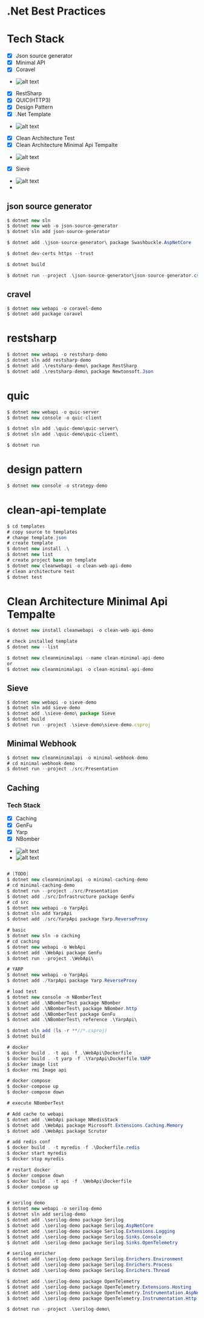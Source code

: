 # .Net Best Practices

# Tech Stack

- [x] Json source generator
- [x] Minimal API
- [x] Coravel
- ![alt text](./doc/coravel.jpg)
- [x] RestSharp
- [x] QUIC(HTTP3)
- [x] Design Pattern
- [x] .Net Template
- ![alt text](./doc/create-template.jpg)
- [x] Clean Architecture Test
- [x] Clean Architecture Minimal Api Tempalte
- ![alt text](./doc/clean-architecture-minimal-api.jpg)
- [x] Sieve
- ![alt text](./doc/sieve-demo.jpg)
-

## json source generator

```c#
$ dotnet new sln
$ dotnet new web -o json-source-generator
$ dotnet sln add json-source-generator

$ dotnet add .\json-source-generator\ package Swashbuckle.AspNetCore

$ dotnet dev-certs https --trust

$ dotnet build

$ dotnet run --project .\json-source-generator\json-source-generator.csproj
```

## cravel

```c#
$ dotnet new webapi -o coravel-demo
$ dotnet add package coravel
```

# restsharp

```c#
$ dotnet new webapi -o restsharp-demo
$ dotnet sln add restsharp-demo
$ dotnet add .\restsharp-demo\ package RestSharp
$ dotnet add .\restsharp-demo\ package Newtonsoft.Json
```

# quic

```c#
$ dotnet new webapi -o quic-server
$ dotnet new console -o quic-client

$ dotnet sln add .\quic-demo\quic-server\
$ dotnet sln add .\quic-demo\quic-client\

$ dotnet run
```

# design pattern

```c#
$ dotnet new console -o strategy-demo
```

# clean-api-template

```c#
$ cd templates
# copy source to templates
# change template.json
# create template
$ dotnet new install .\
$ dotnet new list
# create project base on template
$ dotnet new cleanwebapi -o clean-web-api-demo
# clean architecture test
$ dotnet test
```

# Clean Architecture Minimal Api Tempalte

```c#
$ dotnet new install cleanwebapi -o clean-web-api-demo

# check installed template
$ dotnet new --list

$ dotnet new cleanminimalapi --name clean-minimal-api-demo
or
$ dotnet new cleanminimalapi -o clean-minimal-api-demo
```

## Sieve

```javascript
$ dotnet new webapi -o sieve-demo
$ dotnet sln add sieve-demo
$ dotnet add .\sieve-demo\ package Sieve
$ dotnet build
$ dotnet run --project .\sieve-demo\sieve-demo.csproj
```

## Minimal Webhook

```c#
$ dotnet new cleanminimalapi -o minimal-webhook-demo
# cd minimal-webhook-demo
$ dotnet run --project ./src/Presentation
```

## Caching

### Tech Stack

- [x] Caching
- [x] GenFu
- [x] Yarp
- [x] NBomber
- ![alt text](./doc/nbomber-demo.PNG)
- ![alt text](./doc/nbomber-demo2.PNG)

```c#

# [TODO]
$ dotnet new cleanminimalapi -o minimal-caching-demo
# cd minimal-caching-demo
$ dotnet run --project ./src/Presentation
$ dotnet add ./src/Infrastructure package GenFu
# cd src
$ dotnet new webapi -o YarpApi
$ dotnet sln add YarpApi
$ dotnet add ./src/YarpApi package Yarp.ReverseProxy

# basic
$ dotnet new sln -o caching
# cd caching
$ dotnet new webapi -o WebApi
$ dotnet add .\WebApi package GenFu
$ dotnet run --project .\WebApi\

# YARP
$ dotnet new webapi -o YarpApi
$ dotnet add ./YarpApi package Yarp.ReverseProxy

# load test
$ dotnet new console -n NBomberTest
$ dotnet add .\NBomberTest package NBomber
$ dotnet add .\NBomberTest\ package NBomber.http
$ dotnet add .\NBomberTest package GenFu
$ dotnet add .\NBomberTest\ reference .\YarpApi\

$ dotnet sln add (ls -r **//*.csproj)
$ dotnet build

# docker
$ docker build . -t api -f .\WebApi\Dockerfile
$ docker build . -t yarp -f .\YarpApi\Dockerfile.YARP
$ docker image list
$ docker rmi Image api

# docker compose
$ docker-compose up
$ docker-compose down

# execute NBomberTest

# Add cache to webapi
$ dotnet add .\WebApi package NRedisStack
$ dotnet add .\WebApi package Microsoft.Extensions.Caching.Memory
$ dotnet add .\WebApi package Scrutor

# add redis conf
$ docker build . -t myredis -f .\Dockerfile.redis
$ docker start myredis
$ docker stop myredis

# restart docker
$ docker compose down
$ docker build . -t api -f .\WebApi\Dockerfile
$ docker compose up


# serilog demo
$ dotnet new webapi -o serilog-demo
$ dotnet sln add serilog-demo
$ dotnet add .\serilog-demo package Serilog
$ dotnet add .\serilog-demo package Serilog.AspNetCore
$ dotnet add .\serilog-demo package Serilog.Extensions.Logging
$ dotnet add .\serilog-demo package Serilog.Sinks.Console
$ dotnet add .\serilog-demo package Serilog.Sinks.OpenTelemetry

# serilog enricher
$ dotnet add .\serilog-demo package Serilog.Enrichers.Environment
$ dotnet add .\serilog-demo package Serilog.Enrichers.Process
$ dotnet add .\serilog-demo package Serilog.Enrichers.Thread

$ dotnet add .\serilog-demo package OpenTelemetry
$ dotnet add .\serilog-demo package OpenTelemetry.Extensions.Hosting
$ dotnet add .\serilog-demo package OpenTelemetry.Instrumentation.AspNetCore
$ dotnet add .\serilog-demo package OpenTelemetry.Instrumentation.Http

$ dotnet run --project .\serilog-demo\
```
